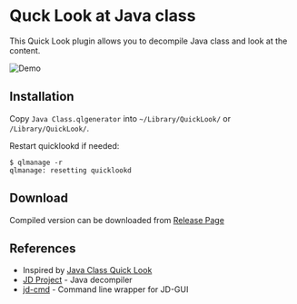 # Quck Look at Java class

This Quick Look plugin allows you to decompile Java class and look at the content.

![Demo](img/JavaClass.gif)

## Installation

Copy `Java Class.qlgenerator` into `~/Library/QuickLook/` or `/Library/QuickLook/`.

Restart quicklookd if needed:

```
$ qlmanage -r                                                                                                                 
qlmanage: resetting quicklookd
```

## Download

Compiled version can be downloaded from [Release Page](https://github.com/jaroslawhartman/Java-Class-QuickLook/releases)

## References

* Inspired by [Java Class Quick Look](https://github.com/louisdh/java-class-quick-look)
* [JD Project](http://jd.benow.ca/) - Java decompiler
* [jd-cmd](https://github.com/kwart/jd-cmd) - Command line wrapper for JD-GUI 
